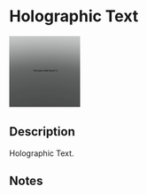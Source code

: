# Holographic Text

![Holographic Text](../Cropped_Blocks/Decorations/Holographic_Text.png)

## Description
<!-- Write a description for this block -->
Holographic Text.

## Notes
<!-- Any extra notes -->
